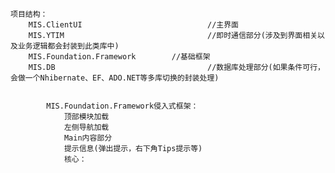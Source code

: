 ﻿
	
	项目结构：
		MIS.ClientUI							//主界面
		MIS.YTIM								//即时通信部分(涉及到界面相关以及业务逻辑都会封装到此类库中)
		MIS.Foundation.Framework		//基础框架
		MIS.DB									//数据库处理部分(如果条件可行，会做一个Nhibernate、EF、ADO.NET等多库切换的封装处理)


			MIS.Foundation.Framework侵入式框架：
				顶部模块加载
				左侧导航加载
				Main内容部分
				提示信息(弹出提示，右下角Tips提示等)
				核心：

